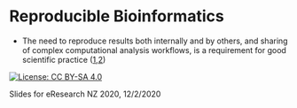 
# Reproducible Bioinformatics

- The need to reproduce results both internally and by others, and sharing of complex computational analysis workflows, is a requirement for good scientific practice (<a href="https://doi.org/10.1371/journal.pcbi.1003285">1</a>,<a href="https://doi.org/10.4103/2153-3539.197197">2</a>)


 [![License: CC BY-SA 4.0](https://img.shields.io/badge/License-CC%20BY--SA%204.0-lightgrey.svg)](https://creativecommons.org/licenses/by-sa/4.0/)

Slides for eResearch NZ 2020, 12/2/2020
